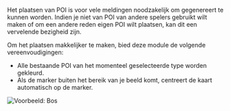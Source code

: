 Het plaatsen van POI is voor vele meldingen noodzakelijk om gegenereert te kunnen worden. Indien je niet van POI van andere spelers gebruikt wilt maken of om een andere reden eigen POI wilt plaatsen, kan dit een vervelende bezigheid zijn.

Om het plaatsen makkelijker te maken, bied deze module de volgende vereenvoudigingen:

* Alle bestaande POI van het momenteel geselecteerde type worden gekleurd.
* Als de marker buiten het bereik van je beeld komt, centreert de kaart automatisch op de marker.

![Voorbeeld: Bos](./poi.png)
